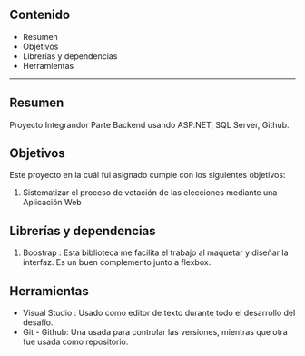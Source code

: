## Contenido

- Resumen
- Objetivos
- Librerías y dependencias
- Herramientas

---

## Resumen

Proyecto Integrandor Parte Backend usando ASP.NET, SQL Server, Github.

## Objetivos

Este proyecto en la cuál fui asignado cumple con los siguientes objetivos:

1. Sistematizar el proceso de votación de las elecciones mediante una Aplicación Web

## Librerías y dependencias

1. Boostrap : Esta biblioteca me facilita el trabajo al maquetar y diseñar la interfaz. Es un buen complemento junto a flexbox.

## Herramientas

- Visual Studio : Usado como editor de texto durante todo el desarrollo del desafío.
- Git - Github: Una usada para controlar las versiones, mientras que otra fue usada como repositorio.
